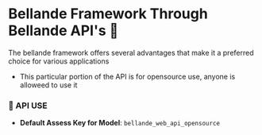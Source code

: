 # Bellande Framework Through Bellande API's  🚀

The bellande framework offers several advantages that make it a preferred choice for various applications
- This particular portion of the API is for opensource use, anyone is alloweed to use it

### 🔑 API USE
- **Default Assess Key for Model**: ``bellande_web_api_opensource``
